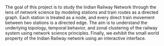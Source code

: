 The goal of this project is to study the Indian Railway Network through the lens of network science by modeling stations and train routes as a directed graph. Each station is treated as a node, and every direct train movement between two stations is a directed edge. The aim is to understand the underlying topology, temporal behavior, and zonal clustering of the railway system using network science principles. Finally, we exhibit the small world property of the Indian Railway network using an interactive interface.
